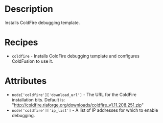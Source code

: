 Description
===========

Installs ColdFire debugging template. 

Recipes
=======
  
  * `coldfire` - Installs ColdFire debugging template and configures ColdFusion to use it.


Attributes
=============

  * `node['coldfire']['download_url']` - The URL for the ColdFire installation bits. Default is: "http://coldfire.riaforge.org/downloads/coldfire_v1.11.208.251.zip"
  * `node['coldfire']['ip_list']` - A list of IP addresses for which to enable debugging.